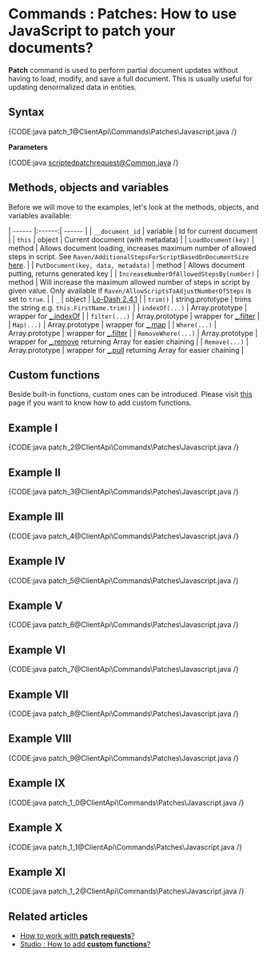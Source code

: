 # Commands : Patches: How to use JavaScript to patch your documents?

**Patch** command is used to perform partial document updates without having to load, modify, and save a full document. This is usually useful for updating denormalized data in entities.

## Syntax

{CODE:java patch_1@ClientApi\Commands\Patches\Javascript.java /}

**Parameters**

{CODE:java scriptedpatchrequest@Common.java /}

## Methods, objects and variables

Before we will move to the examples, let's look at the methods, objects, and variables available:

| ------ |:------:| ------ |
| `__document_id` | variable | Id for current document |
| `this` | object | Current document (with metadata) |
| `LoadDocument(key)` | method | Allows document loading, increases maximum number of allowed steps in script. See `Raven/AdditionalStepsForScriptBasedOnDocumentSize` [here](../../../server/configuration/configuration-options#javascript-parser). |
| `PutDocument(key, data, metadata)` | method | Allows document putting, returns generated key |
| `IncreaseNumberOfAllowedStepsBy(number)` | method | Will increase the maximum allowed number of steps in script by given value. Only available if `Raven/AllowScriptsToAdjustNumberOfSteps` is set to `true`. |
| `_` | object | [Lo-Dash 2.4.1](https://github.com/lodash/lodash/blob/2.4.1/doc/README.md) |
| `trim()` | string.prototype | trims the string e.g. `this.FirstName.trim()` |
| `indexOf(...)` | Array.prototype | wrapper for [_.indexOf](https://github.com/lodash/lodash/blob/2.4.1/doc/README.md#_indexofarray-value-fromindex0) |
| `filter(...)` | Array.prototype | wrapper for [_.filter](https://github.com/lodash/lodash/blob/2.4.1/doc/README.md#_filtercollection-callbackidentity-thisarg) |
| `Map(...)` | Array.prototype | wrapper for [_.map](https://github.com/lodash/lodash/blob/2.4.1/doc/README.md#_mapcollection-callbackidentity-thisarg) |
| `Where(...)` | Array.prototype | wrapper for [_.filter](https://github.com/lodash/lodash/blob/2.4.1/doc/README.md#_filtercollection-callbackidentity-thisarg) |
| `RemoveWhere(...)` | Array.prototype | wrapper for [_.remove](https://github.com/lodash/lodash/blob/2.4.1/doc/README.md#_removearray-callbackidentity-thisarg) returning Array for easier chaining |
| `Remove(...)` | Array.prototype | wrapper for [_.pull](https://github.com/lodash/lodash/blob/2.4.1/doc/README.md#_pullarray-value) returning Array for easier chaining |

## Custom functions

Beside built-in functions, custom ones can be introduced. Please visit [this](../../../studio/overview/settings/custom-functions) page if you want to know how to add custom functions.

## Example I

{CODE:java patch_2@ClientApi\Commands\Patches\Javascript.java /}

## Example II

{CODE:java patch_3@ClientApi\Commands\Patches\Javascript.java /}

## Example III

{CODE:java patch_4@ClientApi\Commands\Patches\Javascript.java /}

## Example IV

{CODE:java patch_5@ClientApi\Commands\Patches\Javascript.java /}

## Example V

{CODE:java patch_6@ClientApi\Commands\Patches\Javascript.java /}

## Example VI

{CODE:java patch_7@ClientApi\Commands\Patches\Javascript.java /}

## Example VII

{CODE:java patch_8@ClientApi\Commands\Patches\Javascript.java /}

## Example VIII

{CODE:java patch_9@ClientApi\Commands\Patches\Javascript.java /}

## Example IX

{CODE:java patch_1_0@ClientApi\Commands\Patches\Javascript.java /}

## Example X

{CODE:java patch_1_1@ClientApi\Commands\Patches\Javascript.java /}

## Example XI

{CODE:java patch_1_2@ClientApi\Commands\Patches\Javascript.java /}

## Related articles

- [How to work with **patch requests**?](../../../client-api/commands/patches/how-to-work-with-patch-requests) 
- [Studio : How to add **custom functions**?](../../../studio/overview/settings/custom-functions)
